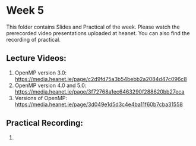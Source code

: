 # Week 5

This folder contains Slides and Practical of the week. Please watch the prerecorded video presentations uploaded at heanet. You can also find the recording of practical. 

Lecture Videos:
---------------
1. OpenMP version 3.0: https://media.heanet.ie/page/c2d9fd75a3b54bebb2a2084d47c096c8
2. OpenMP version 4.0 and 5.0: https://media.heanet.ie/page/3f72768a1ec6463290f288620bb27eca
3. Versions of OpenMP: https://media.heanet.ie/page/3d049e1d5d3c4e4ba11f60b7cba31558

Practical Recording:
-------------------
1.  
